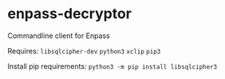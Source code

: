 # enpass-decryptor
Commandline client for Enpass

Requires: `libsqlcipher-dev` `python3` `xclip` `pip3`

Install pip requirements: `python3 -m pip install libsqlcipher3`
